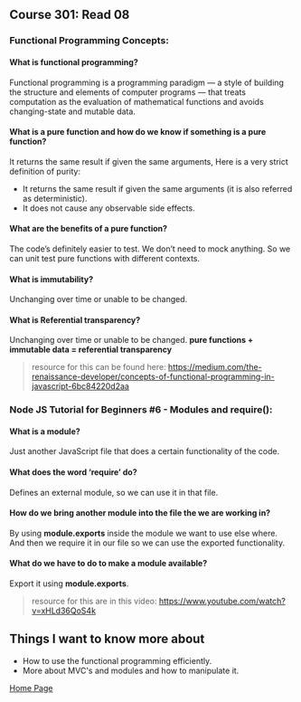 ## **Course 301: Read 08**


### **Functional Programming Concepts:**
#### **What is functional programming?**
Functional programming is a programming paradigm — a style of building the structure and elements of computer programs — that treats computation as the evaluation of mathematical functions and avoids changing-state and mutable data.

#### **What is a pure function and how do we know if something is a pure function?**
It returns the same result if given the same arguments, Here is a very strict definition of purity:
+ It returns the same result if given the same arguments (it is also referred as deterministic).
+ It does not cause any observable side effects.

#### **What are the benefits of a pure function?**
The code’s definitely easier to test. We don’t need to mock anything. So we can unit test pure functions with different contexts.

#### **What is immutability?**
Unchanging over time or unable to be changed.

#### **What is Referential transparency?**
Unchanging over time or unable to be changed.
**pure functions + immutable data = referential transparency**



>resource for this can be found here: https://medium.com/the-renaissance-developer/concepts-of-functional-programming-in-javascript-6bc84220d2aa


### **Node JS Tutorial for Beginners #6 - Modules and require():**
#### **What is a module?**
Just another JavaScript file that does a certain functionality of the code.

#### **What does the word ‘require’ do?**
Defines an external module, so we can use it in that file.

#### **How do we bring another module into the file the we are working in?**
By using **module.exports** inside the module we want to use else where. And then we require it in our file so we can use the exported functionality.

#### **What do we have to do to make a module available?**
Export it using **module.exports**.

>resource for this are in this video: https://www.youtube.com/watch?v=xHLd36QoS4k



## Things I want to know more about
+ How to use the functional programming efficiently.
+ More about MVC's and modules and how to manipulate it.



[Home Page](../README.md)
